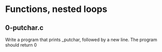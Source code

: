 # Functions, nested loops

## 0-putchar.c
Write a program that prints _putchar, followed by a new line.
    The program should return 0

##
